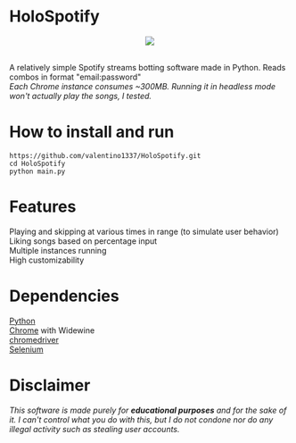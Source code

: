 # HoloSpotify
<p align="center">
  <img src="https://user-images.githubusercontent.com/80648308/115155139-d3858b00-a07e-11eb-9b11-a4f9dc127c9c.png"></p>
<br>A relatively simple Spotify streams botting software made in Python. Reads combos in format "email:password"<br>
<i>Each Chrome instance consumes ~300MB. Running it in headless mode won't actually play the songs, I tested.</i>

# How to install and run
```
https://github.com/valentino1337/HoloSpotify.git
cd HoloSpotify
python main.py
```
# Features
Playing and skipping at various times in range (to simulate user behavior)<br>
Liking songs based on percentage input<br>
Multiple instances running<br>
High customizability

# Dependencies
<a href=https://www.python.org/>Python</a><br>
<a href=https://www.google.com/chrome/>Chrome</a> with Widewine<br>
<a href=https://chromedriver.chromium.org/>chromedriver</a><br>
<a href=https://www.selenium.dev/>Selenium</a>

# Disclaimer
<i>This software is made purely for <b>educational purposes</b> and for the sake of it. I can't control what you do with this, but I do not condone nor do any illegal activity such as stealing user accounts.</i>
